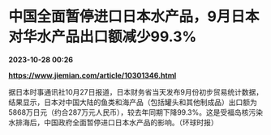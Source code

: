 # 中国全面暂停进口日本水产品，9月日本对华水产品出口额减少99.3%

**2023-10-28 00:26**

**https://www.jiemian.com/article/10301346.html**

据日本时事通讯社10月27日报道，日本财务省当天发布9月份初步贸易统计数据，结果显示，日本对中国大陆的鱼类和海产品（包括罐头和其他制成品）出口额为5868万日元（约合287万元人民币），较去年同期下降99.3%。这是受福岛核污染水排海后，中国政府全面暂停进口日本水产品的影响。（环球时报）